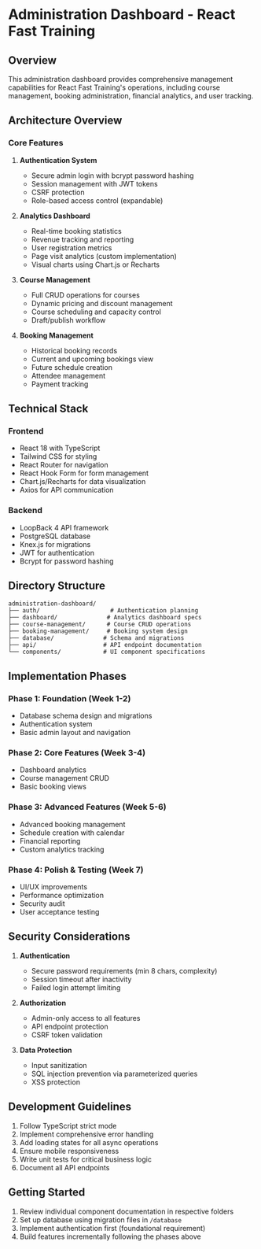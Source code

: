 # Administration Dashboard - React Fast Training

## Overview

This administration dashboard provides comprehensive management capabilities for React Fast Training's operations, including course management, booking administration, financial analytics, and user tracking.

## Architecture Overview

### Core Features

1. **Authentication System**
   - Secure admin login with bcrypt password hashing
   - Session management with JWT tokens
   - CSRF protection
   - Role-based access control (expandable)

2. **Analytics Dashboard**
   - Real-time booking statistics
   - Revenue tracking and reporting
   - User registration metrics
   - Page visit analytics (custom implementation)
   - Visual charts using Chart.js or Recharts

3. **Course Management**
   - Full CRUD operations for courses
   - Dynamic pricing and discount management
   - Course scheduling and capacity control
   - Draft/publish workflow

4. **Booking Management**
   - Historical booking records
   - Current and upcoming bookings view
   - Future schedule creation
   - Attendee management
   - Payment tracking

## Technical Stack

### Frontend
- React 18 with TypeScript
- Tailwind CSS for styling
- React Router for navigation
- React Hook Form for form management
- Chart.js/Recharts for data visualization
- Axios for API communication

### Backend
- LoopBack 4 API framework
- PostgreSQL database
- Knex.js for migrations
- JWT for authentication
- Bcrypt for password hashing

## Directory Structure

```
administration-dashboard/
├── auth/                    # Authentication planning
├── dashboard/              # Analytics dashboard specs
├── course-management/      # Course CRUD operations
├── booking-management/     # Booking system design
├── database/              # Schema and migrations
├── api/                   # API endpoint documentation
└── components/            # UI component specifications
```

## Implementation Phases

### Phase 1: Foundation (Week 1-2)
- Database schema design and migrations
- Authentication system
- Basic admin layout and navigation

### Phase 2: Core Features (Week 3-4)
- Dashboard analytics
- Course management CRUD
- Basic booking views

### Phase 3: Advanced Features (Week 5-6)
- Advanced booking management
- Schedule creation with calendar
- Financial reporting
- Custom analytics tracking

### Phase 4: Polish & Testing (Week 7)
- UI/UX improvements
- Performance optimization
- Security audit
- User acceptance testing

## Security Considerations

1. **Authentication**
   - Secure password requirements (min 8 chars, complexity)
   - Session timeout after inactivity
   - Failed login attempt limiting

2. **Authorization**
   - Admin-only access to all features
   - API endpoint protection
   - CSRF token validation

3. **Data Protection**
   - Input sanitization
   - SQL injection prevention via parameterized queries
   - XSS protection

## Development Guidelines

1. Follow TypeScript strict mode
2. Implement comprehensive error handling
3. Add loading states for all async operations
4. Ensure mobile responsiveness
5. Write unit tests for critical business logic
6. Document all API endpoints

## Getting Started

1. Review individual component documentation in respective folders
2. Set up database using migration files in `/database`
3. Implement authentication first (foundational requirement)
4. Build features incrementally following the phases above